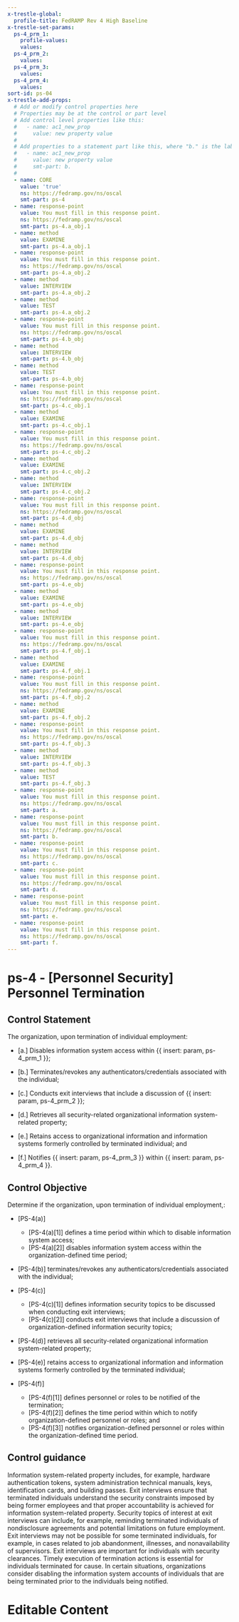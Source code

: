 ```yaml
---
x-trestle-global:
  profile-title: FedRAMP Rev 4 High Baseline
x-trestle-set-params:
  ps-4_prm_1:
    profile-values:
    values:
  ps-4_prm_2:
    values:
  ps-4_prm_3:
    values:
  ps-4_prm_4:
    values:
sort-id: ps-04
x-trestle-add-props:
  # Add or modify control properties here
  # Properties may be at the control or part level
  # Add control level properties like this:
  #   - name: ac1_new_prop
  #     value: new property value
  #
  # Add properties to a statement part like this, where "b." is the label of the target statement part
  #   - name: ac1_new_prop
  #     value: new property value
  #     smt-part: b.
  #
  - name: CORE
    value: 'true'
    ns: https://fedramp.gov/ns/oscal
    smt-part: ps-4
  - name: response-point
    value: You must fill in this response point.
    ns: https://fedramp.gov/ns/oscal
    smt-part: ps-4.a_obj.1
  - name: method
    value: EXAMINE
    smt-part: ps-4.a_obj.1
  - name: response-point
    value: You must fill in this response point.
    ns: https://fedramp.gov/ns/oscal
    smt-part: ps-4.a_obj.2
  - name: method
    value: INTERVIEW
    smt-part: ps-4.a_obj.2
  - name: method
    value: TEST
    smt-part: ps-4.a_obj.2
  - name: response-point
    value: You must fill in this response point.
    ns: https://fedramp.gov/ns/oscal
    smt-part: ps-4.b_obj
  - name: method
    value: INTERVIEW
    smt-part: ps-4.b_obj
  - name: method
    value: TEST
    smt-part: ps-4.b_obj
  - name: response-point
    value: You must fill in this response point.
    ns: https://fedramp.gov/ns/oscal
    smt-part: ps-4.c_obj.1
  - name: method
    value: EXAMINE
    smt-part: ps-4.c_obj.1
  - name: response-point
    value: You must fill in this response point.
    ns: https://fedramp.gov/ns/oscal
    smt-part: ps-4.c_obj.2
  - name: method
    value: EXAMINE
    smt-part: ps-4.c_obj.2
  - name: method
    value: INTERVIEW
    smt-part: ps-4.c_obj.2
  - name: response-point
    value: You must fill in this response point.
    ns: https://fedramp.gov/ns/oscal
    smt-part: ps-4.d_obj
  - name: method
    value: EXAMINE
    smt-part: ps-4.d_obj
  - name: method
    value: INTERVIEW
    smt-part: ps-4.d_obj
  - name: response-point
    value: You must fill in this response point.
    ns: https://fedramp.gov/ns/oscal
    smt-part: ps-4.e_obj
  - name: method
    value: EXAMINE
    smt-part: ps-4.e_obj
  - name: method
    value: INTERVIEW
    smt-part: ps-4.e_obj
  - name: response-point
    value: You must fill in this response point.
    ns: https://fedramp.gov/ns/oscal
    smt-part: ps-4.f_obj.1
  - name: method
    value: EXAMINE
    smt-part: ps-4.f_obj.1
  - name: response-point
    value: You must fill in this response point.
    ns: https://fedramp.gov/ns/oscal
    smt-part: ps-4.f_obj.2
  - name: method
    value: EXAMINE
    smt-part: ps-4.f_obj.2
  - name: response-point
    value: You must fill in this response point.
    ns: https://fedramp.gov/ns/oscal
    smt-part: ps-4.f_obj.3
  - name: method
    value: INTERVIEW
    smt-part: ps-4.f_obj.3
  - name: method
    value: TEST
    smt-part: ps-4.f_obj.3
  - name: response-point
    value: You must fill in this response point.
    ns: https://fedramp.gov/ns/oscal
    smt-part: a.
  - name: response-point
    value: You must fill in this response point.
    ns: https://fedramp.gov/ns/oscal
    smt-part: b.
  - name: response-point
    value: You must fill in this response point.
    ns: https://fedramp.gov/ns/oscal
    smt-part: c.
  - name: response-point
    value: You must fill in this response point.
    ns: https://fedramp.gov/ns/oscal
    smt-part: d.
  - name: response-point
    value: You must fill in this response point.
    ns: https://fedramp.gov/ns/oscal
    smt-part: e.
  - name: response-point
    value: You must fill in this response point.
    ns: https://fedramp.gov/ns/oscal
    smt-part: f.
---
```


# ps-4 - \[Personnel Security\] Personnel Termination

## Control Statement

The organization, upon termination of individual employment:

- \[a.\] Disables information system access within {{ insert: param, ps-4_prm_1 }};

- \[b.\] Terminates/revokes any authenticators/credentials associated with the individual;

- \[c.\] Conducts exit interviews that include a discussion of {{ insert: param, ps-4_prm_2 }};

- \[d.\] Retrieves all security-related organizational information system-related property;

- \[e.\] Retains access to organizational information and information systems formerly controlled by terminated individual; and

- \[f.\] Notifies {{ insert: param, ps-4_prm_3 }} within {{ insert: param, ps-4_prm_4 }}.

## Control Objective

Determine if the organization, upon termination of individual employment,:

- \[PS-4(a)\]

  - \[PS-4(a)[1]\] defines a time period within which to disable information system access;
  - \[PS-4(a)[2]\] disables information system access within the organization-defined time period;

- \[PS-4(b)\] terminates/revokes any authenticators/credentials associated with the individual;

- \[PS-4(c)\]

  - \[PS-4(c)[1]\] defines information security topics to be discussed when conducting exit interviews;
  - \[PS-4(c)[2]\] conducts exit interviews that include a discussion of organization-defined information security topics;

- \[PS-4(d)\] retrieves all security-related organizational information system-related property;

- \[PS-4(e)\] retains access to organizational information and information systems formerly controlled by the terminated individual;

- \[PS-4(f)\]

  - \[PS-4(f)[1]\] defines personnel or roles to be notified of the termination;
  - \[PS-4(f)[2]\] defines the time period within which to notify organization-defined personnel or roles; and
  - \[PS-4(f)[3]\] notifies organization-defined personnel or roles within the organization-defined time period.

## Control guidance

Information system-related property includes, for example, hardware authentication tokens, system administration technical manuals, keys, identification cards, and building passes. Exit interviews ensure that terminated individuals understand the security constraints imposed by being former employees and that proper accountability is achieved for information system-related property. Security topics of interest at exit interviews can include, for example, reminding terminated individuals of nondisclosure agreements and potential limitations on future employment. Exit interviews may not be possible for some terminated individuals, for example, in cases related to job abandonment, illnesses, and nonavailability of supervisors. Exit interviews are important for individuals with security clearances. Timely execution of termination actions is essential for individuals terminated for cause. In certain situations, organizations consider disabling the information system accounts of individuals that are being terminated prior to the individuals being notified.

# Editable Content

<!-- Make additions and edits below -->
<!-- The above represents the contents of the control as received by the profile, prior to additions. -->
<!-- If the profile makes additions to the control, they will appear below. -->
<!-- The above markdown may not be edited but you may edit the content below, and/or introduce new additions to be made by the profile. -->
<!-- If there is a yaml header at the top, parameter values may be edited. Use --set-parameters to incorporate the changes during assembly. -->
<!-- The content here will then replace what is in the profile for this control, after running profile-assemble. -->
<!-- The added parts in the profile for this control are below.  You may edit them and/or add new ones. -->
<!-- Each addition must have a heading either of the form ## Control my_addition_name -->
<!-- or ## Part a. (where the a. refers to one of the control statement labels.) -->
<!-- "## Control" parts are new parts added after the statement part. -->
<!-- "## Part" parts are new parts added into the top-level statement part with that label. -->
<!-- Subparts may be added with nested hash levels of the form ### My Subpart Name -->
<!-- underneath the parent ## Control or ## Part being added -->
<!-- See https://ibm.github.io/compliance-trestle/tutorials/ssp_profile_catalog_authoring/ssp_profile_catalog_authoring for guidance. -->
